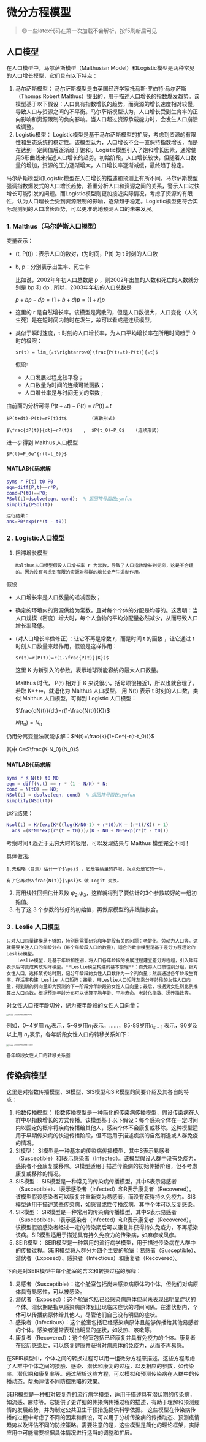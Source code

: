 # 微分方程模型

> 😊一些latex代码在第一次加载不会解析，按f5刷新后可见

## 人口模型

在人口模型中，马尔萨斯模型（Malthusian Model）和Logistic模型是两种常见的人口增长模型，它们具有以下特点：

1. 马尔萨斯模型：
   马尔萨斯模型是由英国经济学家托马斯·罗伯特·马尔萨斯（Thomas Robert Malthus）提出的，用于描述人口增长的指数爆发趋势。该模型基于以下假设：人口具有指数增长的趋势，而资源的增长速度相对较慢，导致人口与资源之间的不平衡。马尔萨斯模型认为，人口增长受到生育率的正向影响和资源限制的负向影响。当人口超过资源承载能力时，会发生人口崩溃或调整。
2. Logistic模型：
   Logistic模型是基于马尔萨斯模型的扩展，考虑到资源的有限性和生态系统的稳定性。该模型认为，人口增长不会一直保持指数增长，而是在达到一定阈值后逐渐趋于饱和。Logistic模型引入了饱和增长因素，通常使用S形曲线来描述人口增长的趋势。初始阶段，人口增长较快，但随着人口数量的增加，资源的压力逐渐增大，人口增长率逐渐减缓，最终趋于稳定。

马尔萨斯模型和Logistic模型在人口增长的描述和预测上有所不同。马尔萨斯模型强调指数爆发式的人口增长趋势，着重分析人口和资源之间的关系，警示人口过快增长可能引发的问题。而Logistic模型则更加接近实际情况，考虑了资源的有限性，认为人口增长会受到资源限制的影响，逐渐趋于稳定。Logistic模型更符合实际观测到的人口增长趋势，可以更准确地预测人口的未来发展。

### 1. Malthus（马尔萨斯人口模型）

变量表示：

- (t, P(t))：表示人口的数对，t为时间，P(t) 为 t 时刻的人口数
- b, p：分别表示出生率、死亡率

    比如说，2002年年初人口总数是 p ，则2002年出生的人数和死亡的人数就分别是 bp 和 dp . 所以，2003年年初的人口总数是

    $p + bp -dp = (1 + b + d) p = (1 + r)p$

- 这里的 r  是自然增长率。该模型是离散的，但是人口数很大，人口变化（人的生死）是在短时间内随时在发生，故可以看成是连续模型。
- 类似于瞬时速度，t 时刻的人口增长率，为人口平均增长率在所用时间趋于 0 时的极限：

      $r(t) = lim_{▵t\rightarrow0}\frac{P(t+▵t)-P(t)}{▵t}$

  假设:

  - 人口发展过程比较平稳；
  - 人口数量为时间的连续可微函数；
  - 人口增长率是与时间无关的常数 ;

由前面的分析可得
                                 $P(t+▵t)-P(t)=rP(t)▵t$

    $P(t+dt)-P(t)=rP(t)dt$         (离散形式)

    $\frac{dP(t)}{dt}=rP(t)$    ,  $P(t_0)=P_0$    (连续形式)

进一步得到 Malthus 人口模型

    $P(t)=P_0e^{r(t-t_0)}$

#### MATLAB代码求解

```matlab
syms r P(t) t0 P0
eqn=diff(P,t)==r*P;
cond=P(t0)==P0;
PSol(t)=dsolve(eqn, cond);  % 返回符号函数symfun
simplify(PSol(t))

```

```matlab
运行结果：
ans=P0*exp(r*(t - t0))
```

### 2 . Logistic人口模型

1. 阻滞增长模型

       Malthus人口模型假设人口增长率 r 为常数，导致了人口指数增长到无穷，这是不合理的。因为没有考虑到有限的资源对种群的增长会产生遏制作用。

假设

- 人口增长率是人口数量的递减函数；
- 确定的环境内的资源供给为常数，且对每个个体的分配是均等的。这表明：当人口规模（密度）增大时，每个人食物的平均分配量必然减少，从而导致人口增长率降低。
- (对人口增长率做修正）：让它不再是常数 r，而是时间 t 的函数 ，让它通过 t 时刻人口数量来起作用，假设是这样作用：

      $r(t)=r(P(t))=r(1-\frac{P(t)}{K})$


  这里 K 为新引入的参数，表示地球所能容纳的最大人口数量。

    Malthus 时代， P(t) 相对于 K 来说很小，括号项很接近1，所以也就合理了。若取 K=+∞，就退化为 Malthus 人口模型。
        用 N(t) 表示 t 时刻的人口数，类似 Malthus 人口模型，可得到 Logistic 人口模型：

    $\frac{dN(t)}{dt}=r(1-\frac{N(t)}{K})$

    $N(t_0)=N_0$

仍用分离变量法就能求解：$N(t)=\frac{k}{1+Ce^{-r(t-t_0)}}$

其中 	C=$\frac{K-N_0}{N_0}$

#### MATLAB代码求解

```matlab
syms r K N(t) t0 N0
eqn = diff(N,t) == r * (1 - N/K) * N;
cond = N(t0) == N0;
NSol(t) = dsolve(eqn, cond)  % 返回符号函数symfun
simplify(NSol(t))
```

运行结果：

```matlab
Nsol(t) = K/(exp(K*((log(K/N0-1) + r*t0)/K – (r*t)/K)) + 1)
  ans =(K*N0*exp(r*(t – t0)))/(K - N0 + N0*exp(r*(t - t0)))
```

考察时间 t 趋近于无穷大时的极限，可以发现结果与 Malthus 模型完全不同！

具体做法:

    1.先粗略（目测）估计一个$\psi$ ，它是容纳量的界限，拐点处是它的一半，

    有了它再对$\frac{N(t)}{\psi}$ 做 Logit 变换。

2) 再用线性回归估计系数  $\psi_2$,$\psi_3$，这样就得到了要估计的3个参数较好的一组初始值。
3) 有了这 3 个参数的较好的初始值，再做原模型的非线性拟合。

### 3 . Leslie 人口模型

    只对人口总量建模是不够的，特别是需要研究和年龄段有关的问题：老龄化、劳动力人口等。这就需要关注人口的年龄分布（每个年龄段人口的数量），适合的数学模型是基于差分方程理论的Leslie模型。
    	Leslie模型，是基于年龄和性别，将人口各年龄段的发展过程建立差分方程组，引入矩阵表示后可变成离散矩阵模型。**Leslie模型构建的基本原理**：首先将人口按性别分组，针对女性人口，选择某初始时期，记分年龄段的女性人口数作为一个列向量；然后通过各年龄段生育率、存活率构建 Leslie 人口矩阵；接着，用Leslie人口矩阵左乘分年龄段的女性人口向量，得到新的列向量即为预测的下一阶段分年龄段的女性人口向量；最后，根据男女性别比例推算出人口总数，根据预测年龄分布可以计算平均年龄、平均寿命、老龄化指数、抚养指数等。

对女性人口按年龄切分，记为按年龄段的女性人口向量：

<img src="https://static.meowrain.cn/i/2023/07/29/y06my9-3.webp" alt="image-20230729205614140" style="zoom:33%;" />

例如，0~4岁用 $n_0$表示，5~9岁用$n_1$表示，……，85-89岁用$n_{s-1}$ 表示，90岁及以上用 $n_s$表示，各年龄段女性人口的转移关系如下：

<img src="https://static.meowrain.cn/i/2023/07/29/y1jr62-3.webp" alt="image-20230729205844389" style="zoom:33%;" />

    各年龄段女性人口的转移关系图

## 传染病模型

这里是对指数传播模型、SI模型、SIS模型和SIR模型的简要介绍及其各自的特点：

1. 指数传播模型：
   指数传播模型是一种简化的传染病传播模型，假设传染病在人群中以指数增长的方式传播。该模型基于以下假设：每个感染个体在一定时间内以固定的概率将疾病传播给其他人，感染个体不会康复或移除。这种模型适用于早期传染病的快速传播阶段，但不适用于描述疾病的自然消退或人群免疫的情况。
2. SI模型：
   SI模型是一种基本的传染病传播模型，其中S表示易感者（Susceptible）和I表示感染者（Infected）。该模型假设人群中没有免疫力，感染者不会康复或移除。SI模型适用于描述传染病的初始传播阶段，但不考虑康复或移除的情况。
3. SIS模型：
   SIS模型是一种常见的传染病传播模型，其中S表示易感者（Susceptible）、I表示感染者（Infected）和R表示康复者（Recovered）。该模型假设感染者可以康复并重新变为易感者，而没有获得持久免疫力。SIS模型适用于描述某些传染病，如感冒或性传播疾病，其中个体可以反复感染。
4. SIR模型：
   SIR模型是一种常用的传染病传播模型，其中S表示易感者（Susceptible）、I表示感染者（Infected）和R表示康复者（Recovered）。该模型假设感染者经过一定的传染期后可以康复并获得持久免疫力，不再感染该病。SIR模型适用于描述具有持久免疫力的传染病，如麻疹或风疹。
5. SEIR模型：
   SEIR模型是一种常用的流行病学模型，用于描述传染病在人群中的传播过程。SEIR模型将人群分为四个主要的舱室：易感者（Susceptible）、潜伏者（Exposed）、感染者（Infectious）和康复者（Recovered）。

  下面是对SEIR模型中每个舱室的含义和转换过程的解释：

1. 易感者（Susceptible）：这个舱室包括尚未感染病原体的个体，但他们对病原体具有易感性，可以被感染。
2. 潜伏者（Exposed）：这个舱室包括已经感染病原体但尚未表现出明显症状的个体。潜伏期是指从感染病原体到出现临床症状的时间间隔。在潜伏期内，个体可以传播病原体给其他人，尽管他们自己没有明显的症状。
3. 感染者（Infectious）：这个舱室包括已经感染病原体且能够传播给其他易感者的个体。感染者通常表现出明显的症状，如发热、咳嗽等。
4. 康复者（Recovered）：这个舱室包括已经康复并具有免疫力的个体。康复者在经历感染后，可以恢复健康并获得对病原体的免疫力，从而不再易感。

  在SEIR模型中，个体之间的转换过程可以用一组微分方程来描述。这些方程考虑了人群中个体之间的接触、感染、潜伏和康复的过程，以及相应的参数，如传染率、潜伏期和康复率等。通过解析这些方程，可以模拟和预测传染病在人群中的传播动态，帮助评估不同防控策略的效果。

  SEIR模型是一种相对较复杂的流行病学模型，适用于描述具有潜伏期的传染病，如流感、麻疹等。它提供了更详细的传染病传播过程的描述，有助于理解和预测疫情的发展趋势，并为制定公共卫生干预措施提供科学依据。
这些模型在传染病传播的过程中考虑了不同的因素和假设，可以用于分析传染病的传播动态、预测疫情趋势以及评估不同的防控策略。需要注意的是，这些模型是简化的理论框架，实际应用中可能需要根据具体情况进行适当的调整和扩展。

